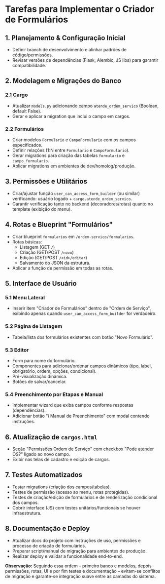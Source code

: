 # Tarefas para Implementar o Criador de Formulários

## 1. Planejamento & Configuração Inicial
- Definir branch de desenvolvimento e alinhar padrões de código/permissões.
- Revisar versões de dependências (Flask, Alembic, JS libs) para garantir compatibilidade.

## 2. Modelagem e Migrações do Banco
### 2.1 Cargo
- Atualizar `models.py` adicionando campo `atende_ordem_servico` (Boolean, default False).
- Gerar e aplicar a migration que inclui o campo em cargos.

### 2.2 Formulários
- Criar modelos `Formulario` e `CampoFormulario` com os campos especificados.
- Definir relações (1:N entre `Formulario` e `CampoFormulario`).
- Gerar migrations para criação das tabelas `formulario` e `campo_formulario`.
- Aplicar migrations em ambientes de dev/homolog/produção.

## 3. Permissões e Utilitários
- Criar/ajustar função `user_can_access_form_builder` (ou similar) verificando: usuário logado + `cargo.atende_ordem_servico`.
- Garantir verificação tanto no backend (decoradores/rotas) quanto no template (exibição do menu).

## 4. Rotas e Blueprint "Formulários"
- Criar blueprint `formularios` em `/ordem-servico/formularios`.
- Rotas básicas:
  - Listagem (GET `/`)
  - Criação (GET/POST `/novo`)
  - Edição (GET/POST `/<id>/editar`)
  - Salvamento do JSON da estrutura.
- Aplicar a função de permissão em todas as rotas.

## 5. Interface de Usuário
### 5.1 Menu Lateral
- Inserir item "Criador de Formulários" dentro de "Ordem de Serviço", exibindo apenas quando `user_can_access_form_builder` for verdadeiro.

### 5.2 Página de Listagem
- Tabela/lista dos formulários existentes com botão "Novo Formulário".

### 5.3 Editor
- Form para nome do formulário.
- Componentes para adicionar/ordenar campos dinâmicos (tipo, label, obrigatório, ordem, opções, condicional).
- Pré-visualização dinâmica.
- Botões de salvar/cancelar.

### 5.4 Preenchimento por Etapas e Manual
- Implementar wizard que exiba campos conforme respostas (dependências).
- Adicionar botão "ℹ Manual de Preenchimento" com modal contendo instruções.

## 6. Atualização de `cargos.html`
- Seção "Permissões Ordem de Serviço" com checkbox "Pode atender OS?" ligado ao novo campo.
- Exibir nas telas de cadastro e edição de cargos.

## 7. Testes Automatizados
- Testar migrations (criação dos campos/tabelas).
- Testes de permissão (acesso ao menu, rotas protegidas).
- Testes de criação/edição de formulários e de renderização condicional dos campos.
- Cobrir interface (JS) com testes unitários/funcionais se houver infraestrutura.

## 8. Documentação e Deploy
- Atualizar docs do projeto com instruções de uso, permissões e processo de criação de formulários.
- Preparar script/manual de migração para ambientes de produção.
- Realizar deploy e validar a funcionalidade end-to-end.

**Observação:** Seguindo essa ordem – primeiro banco e modelos, depois permissões, rotas, UI e por fim testes e documentação – evitam-se conflitos de migração e garante-se integração suave entre as camadas do sistema.
